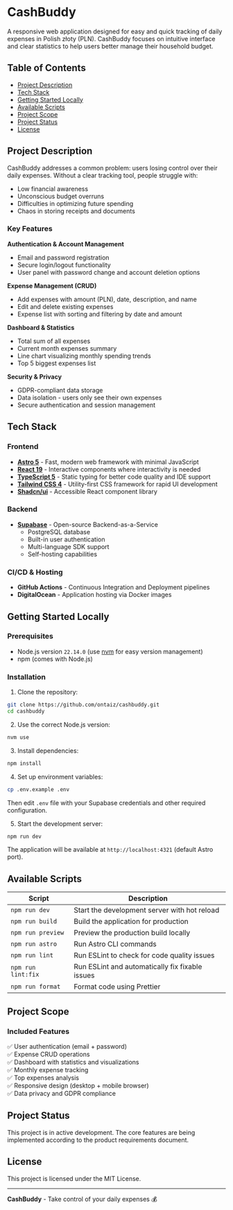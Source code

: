 # CashBuddy

A responsive web application designed for easy and quick tracking of daily expenses in Polish złoty (PLN). CashBuddy focuses on intuitive interface and clear statistics to help users better manage their household budget.

## Table of Contents

- [Project Description](#project-description)
- [Tech Stack](#tech-stack)
- [Getting Started Locally](#getting-started-locally)
- [Available Scripts](#available-scripts)
- [Project Scope](#project-scope)
- [Project Status](#project-status)
- [License](#license)

## Project Description

CashBuddy addresses a common problem: users losing control over their daily expenses. Without a clear tracking tool, people struggle with:

- Low financial awareness
- Unconscious budget overruns
- Difficulties in optimizing future spending
- Chaos in storing receipts and documents

### Key Features

**Authentication & Account Management**
- Email and password registration
- Secure login/logout functionality
- User panel with password change and account deletion options

**Expense Management (CRUD)**
- Add expenses with amount (PLN), date, description, and name
- Edit and delete existing expenses
- Expense list with sorting and filtering by date and amount

**Dashboard & Statistics**
- Total sum of all expenses
- Current month expenses summary
- Line chart visualizing monthly spending trends
- Top 5 biggest expenses list

**Security & Privacy**
- GDPR-compliant data storage
- Data isolation - users only see their own expenses
- Secure authentication and session management

## Tech Stack

### Frontend
- **[Astro 5](https://astro.build/)** - Fast, modern web framework with minimal JavaScript
- **[React 19](https://react.dev/)** - Interactive components where interactivity is needed
- **[TypeScript 5](https://www.typescriptlang.org/)** - Static typing for better code quality and IDE support
- **[Tailwind CSS 4](https://tailwindcss.com/)** - Utility-first CSS framework for rapid UI development
- **[Shadcn/ui](https://ui.shadcn.com/)** - Accessible React component library

### Backend
- **[Supabase](https://supabase.com/)** - Open-source Backend-as-a-Service
  - PostgreSQL database
  - Built-in user authentication
  - Multi-language SDK support
  - Self-hosting capabilities

### CI/CD & Hosting
- **GitHub Actions** - Continuous Integration and Deployment pipelines
- **DigitalOcean** - Application hosting via Docker images

## Getting Started Locally

### Prerequisites

- Node.js version `22.14.0` (use [nvm](https://github.com/nvm-sh/nvm) for easy version management)
- npm (comes with Node.js)

### Installation

1. Clone the repository:
```bash
git clone https://github.com/ontaiz/cashbuddy.git
cd cashbuddy
```

2. Use the correct Node.js version:
```bash
nvm use
```

3. Install dependencies:
```bash
npm install
```

4. Set up environment variables:
```bash
cp .env.example .env
```
Then edit `.env` file with your Supabase credentials and other required configuration.

5. Start the development server:
```bash
npm run dev
```

The application will be available at `http://localhost:4321` (default Astro port).

## Available Scripts

| Script | Description |
|--------|-------------|
| `npm run dev` | Start the development server with hot reload |
| `npm run build` | Build the application for production |
| `npm run preview` | Preview the production build locally |
| `npm run astro` | Run Astro CLI commands |
| `npm run lint` | Run ESLint to check for code quality issues |
| `npm run lint:fix` | Run ESLint and automatically fix fixable issues |
| `npm run format` | Format code using Prettier |

## Project Scope

### Included Features
✅ User authentication (email + password)  
✅ Expense CRUD operations  
✅ Dashboard with statistics and visualizations  
✅ Monthly expense tracking  
✅ Top expenses analysis  
✅ Responsive design (desktop + mobile browser)  
✅ Data privacy and GDPR compliance  

## Project Status

This project is in active development. The core features are being implemented according to the product requirements document.

## License

This project is licensed under the MIT License.

---

**CashBuddy** - Take control of your daily expenses 💰

